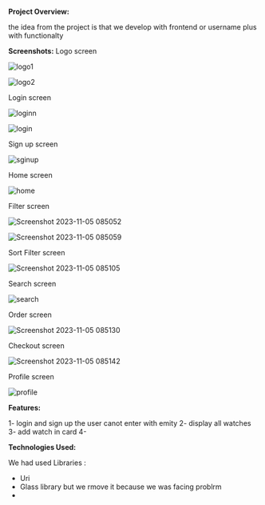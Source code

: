 **Project Overview:** 

the idea from the project is that we develop with frontend or username 
plus with functionalty 

**Screenshots:** 
Logo screen 

![logo1](https://github.com/badrsh980/Project-4/assets/86989761/399b2787-da5c-4391-b1ed-9c91221926ea)

![logo2](https://github.com/badrsh980/Project-4/assets/86989761/a93826ed-3ca8-41fc-825a-44cf3133e989)

Login screen 

![loginn](https://github.com/badrsh980/Project-4/assets/86989761/5bcb4bd7-b0d3-4edf-8b17-1e42c04bb037)

![login](https://github.com/badrsh980/Project-4/assets/86989761/6ee110bb-db0f-40a4-b246-136cfaa932b6)


Sign up screen 

![sginup](https://github.com/badrsh980/Project-4/assets/86989761/9f51d6cd-3a83-4a0a-a705-bcdb2c970817)


Home screen 

![home](https://github.com/badrsh980/Project-4/assets/86989761/dc00aed8-f435-4de7-811e-f7c11b953f65)

Filter screen

![Screenshot 2023-11-05 085052](https://github.com/badrsh980/Project-4/assets/86989761/653b70e8-cfb2-487c-9571-b67b6ca26175)

![Screenshot 2023-11-05 085059](https://github.com/badrsh980/Project-4/assets/86989761/9723f96f-0727-4caf-a3b6-66c275be69f3)


Sort Filter screen

![Screenshot 2023-11-05 085105](https://github.com/badrsh980/Project-4/assets/86989761/85fa46ac-856b-477e-86e7-2783e4d2edc5)

Search screen 

![search](https://github.com/badrsh980/Project-4/assets/86989761/90a37101-5f6e-4e26-994a-d0ff33e86158)

Order screen 

![Screenshot 2023-11-05 085130](https://github.com/badrsh980/Project-4/assets/86989761/cdce9498-5d33-406e-9576-b520c2d075bf)

Checkout screen 

![Screenshot 2023-11-05 085142](https://github.com/badrsh980/Project-4/assets/86989761/08f28758-a5bd-4df3-9480-3e208733e369)

Profile screen

![profile](https://github.com/badrsh980/Project-4/assets/86989761/e415aca5-2045-486e-9bd4-6c533da438cf)


**Features:** 
 
1- login and sign up the user canot enter with emity 
2- display all watches
3- add watch in card
4-  



 **Technologies Used:**
 

We had used Libraries :

 - Uri 
 - Glass library but we rmove it because we was facing problrm 
 - 
